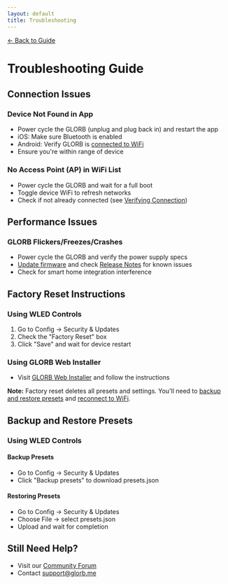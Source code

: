 ```yaml
---
layout: default
title: Troubleshooting
---
```


<div class="back-nav">
  <a href="/">← Back to Guide</a>
</div>

# Troubleshooting Guide

## Connection Issues

### Device Not Found in App
- Power cycle the GLORB (unplug and plug back in) and restart the app
- iOS: Make sure Bluetooth is enabled
- Android: Verify GLORB is [connected to WiFi](setup#verifying-connection)
- Ensure you're within range of device

### No Access Point (AP) in WiFi List
- Power cycle the GLORB and wait for a full boot
- Toggle device WiFi to refresh networks
- Check if not already connected (see [Verifying Connection](setup#verifying-connection))

## Performance Issues

### GLORB Flickers/Freezes/Crashes
- Power cycle the GLORB and verify the power supply specs
- [Update firmware](firmware) and check [Release Notes](releases) for known issues
- Check for smart home integration interference

## Factory Reset Instructions

### Using WLED Controls
1. Go to Config → Security & Updates
2. Check the "Factory Reset" box
3. Click "Save" and wait for device restart

### Using GLORB Web Installer
- Visit [GLORB Web Installer](https://snrgy-studios.github.io/GLORB-WebInstaller/) and follow the instructions

**Note:** Factory reset deletes all presets and settings. You'll need to [backup and restore presets](#backup-and-restore-presets) and [reconnect to WiFi](setup).

## Backup and Restore Presets

### Using WLED Controls

#### Backup Presets
- Go to Config → Security & Updates
- Click "Backup presets" to download presets.json

#### Restoring Presets
- Go to Config → Security & Updates
- Choose File → select presets.json
- Upload and wait for completion

## Still Need Help?
- Visit our [Community Forum](https://discord.com/invite/hnQ5V2GNjh)
- Contact support@glorb.me